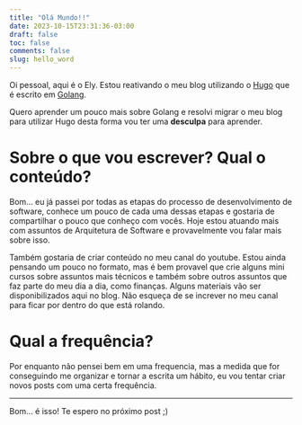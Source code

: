 ```yaml
---
title: "Olá Mundo!!"
date: 2023-10-15T23:31:36-03:00
draft: false
toc: false
comments: false
slug: hello_word
---
```


Oi pessoal, aqui é o Ely. Estou reativando o meu blog utilizando o
[Hugo](https://gohugo.io/) que é escrito em [Golang](https://go.dev/).

Quero aprender um pouco mais sobre Golang e resolvi migrar o meu blog para
utilizar Hugo desta forma vou ter uma **desculpa** para aprender.

<!--more-->

# Sobre o que vou escrever? Qual o conteúdo?

Bom... eu já passei por todas as etapas do processo de desenvolvimento de
software, conhece um pouco de cada uma dessas etapas e gostaria de compartilhar
o pouco que conheço com vocês. Hoje estou atuando mais com assuntos de
Arquitetura de Software e provavelmente vou falar mais sobre isso.

Também gostaria de criar conteúdo no meu canal do youtube. Estou ainda pensando
um pouco no formato, mas é bem provavel que crie alguns mini cursos sobre
assuntos mais técnicos e também sobre outros assuntos que faz parte do meu dia
a dia, como finanças. Alguns materiais vão ser disponibilizados aqui no blog.
Não esqueça de se increver no meu canal para ficar por dentro do que está
rolando.


# Qual a frequência?

Por enquanto não pensei bem em uma frequencia, mas a medida que for conseguindo
me organizar e tornar a escrita um hábito, eu vou tentar criar novos posts com
uma certa frequência.

----
Bom... é isso! Te espero no próximo post ;)
